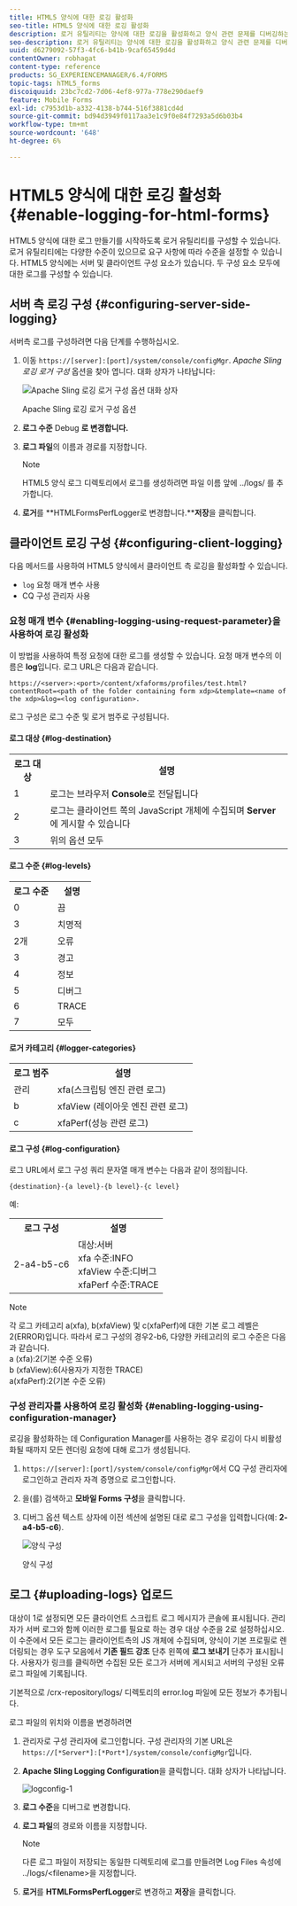```yaml
---
title: HTML5 양식에 대한 로깅 활성화
seo-title: HTML5 양식에 대한 로깅 활성화
description: 로거 유틸리티는 양식에 대한 로깅을 활성화하고 양식 관련 문제를 디버깅하는 데 도움이 됩니다.
seo-description: 로거 유틸리티는 양식에 대한 로깅을 활성화하고 양식 관련 문제를 디버깅하는 데 도움이 됩니다.
uuid: d6279092-57f3-4fc6-b41b-9caf65459d4d
contentOwner: robhagat
content-type: reference
products: SG_EXPERIENCEMANAGER/6.4/FORMS
topic-tags: hTML5_forms
discoiquuid: 23bc7cd2-7d06-4ef8-977a-778e290daef9
feature: Mobile Forms
exl-id: c7953d1b-a332-4138-b744-516f3881cd4d
source-git-commit: bd94d3949f0117aa3e1c9f0e84f7293a5d6b03b4
workflow-type: tm+mt
source-wordcount: '648'
ht-degree: 6%

---
```


# HTML5 양식에 대한 로깅 활성화 {#enable-logging-for-html-forms}

HTML5 양식에 대한 로그 만들기를 시작하도록 로거 유틸리티를 구성할 수 있습니다. 로거 유틸리티에는 다양한 수준이 있으므로 요구 사항에 따라 수준을 설정할 수 있습니다. HTML5 양식에는 서버 및 클라이언트 구성 요소가 있습니다. 두 구성 요소 모두에 대한 로그를 구성할 수 있습니다.

## 서버 측 로깅 구성 {#configuring-server-side-logging}

서버측 로그를 구성하려면 다음 단계를 수행하십시오.

1. 이동 `https://[server]:[port]/system/console/configMgr`. *Apache Sling 로깅 로거 구성* 옵션을 찾아 엽니다. 대화 상자가 나타납니다:

   ![ Apache Sling 로깅 로거 구성 옵션 대화 상자](assets/logconfig.png)

   Apache Sling 로깅 로거 구성 옵션

1. **로그 수준** Debug **로 변경합니다.**

1. **로그 파일**&#x200B;의 이름과 경로를 지정합니다.

   >[!NOTE]
   >
   >HTML5 양식 로그 디렉토리에서 로그를 생성하려면 파일 이름 앞에 ../logs/ 를 추가합니다.

1. **로거**&#x200B;를 **HTMLFormsPerfLogger로 변경합니다.****저장**&#x200B;을 클릭합니다.

## 클라이언트 로깅 구성 {#configuring-client-logging}

다음 메서드를 사용하여 HTML5 양식에서 클라이언트 측 로깅을 활성화할 수 있습니다.

* `log` 요청 매개 변수 사용
* CQ 구성 관리자 사용

### 요청 매개 변수 {#enabling-logging-using-request-parameter}을 사용하여 로깅 활성화

이 방법을 사용하여 특정 요청에 대한 로그를 생성할 수 있습니다. 요청 매개 변수의 이름은 **log**&#x200B;입니다. 로그 URL은 다음과 같습니다.

`https://<server>:<port>/content/xfaforms/profiles/test.html?contentRoot=<path of the folder containing form xdp>&template=<name of the xdp>&log=<log configuration>.`

로그 구성은 로그 수준 및 로거 범주로 구성됩니다.

#### 로그 대상 {#log-destination}

<table> 
 <tbody> 
  <tr> 
   <th><strong>로그 대상</strong></th> 
   <th><strong>설명</strong></th> 
  </tr> 
  <tr> 
   <td>1</td> 
   <td>로그는 브라우저 <strong>Console</strong>로 전달됩니다</td> 
  </tr> 
  <tr> 
   <td>2</td> 
   <td>로그는 클라이언트 쪽의 JavaScript 개체에 수집되며 <strong>Server</strong>에 게시할 수 있습니다 </td> 
  </tr> 
  <tr> 
   <td>3</td> 
   <td>위의 옵션 모두<br /> </td> 
  </tr> 
 </tbody> 
</table>

#### 로그 수준 {#log-levels}

<table> 
 <tbody> 
  <tr> 
   <th>로그 수준</th> 
   <th>설명</th> 
  </tr> 
  <tr> 
   <td>0</td> 
   <td>끔<br type="_moz" /> </td> 
  </tr> 
  <tr> 
   <td>3</td> 
   <td>치명적<br type="_moz" /> </td> 
  </tr> 
  <tr> 
   <td>2개</td> 
   <td>오류<br type="_moz" /> </td> 
  </tr> 
  <tr> 
   <td>3</td> 
   <td>경고<br type="_moz" /> </td> 
  </tr> 
  <tr> 
   <td>4</td> 
   <td>정보<br type="_moz" /> </td> 
  </tr> 
  <tr> 
   <td>5</td> 
   <td>디버그<br type="_moz" /> </td> 
  </tr> 
  <tr> 
   <td>6</td> 
   <td>TRACE<br type="_moz" /> </td> 
  </tr> 
  <tr> 
   <td>7</td> 
   <td>모두<br type="_moz" /> </td> 
  </tr> 
 </tbody> 
</table>

#### 로거 카테고리 {#logger-categories}

<table> 
 <tbody> 
  <tr> 
   <th>로그 범주</th> 
   <th>설명</th> 
  </tr> 
  <tr> 
   <td>관리</td> 
   <td>xfa(스크립팅 엔진 관련 로그)</td> 
  </tr> 
  <tr> 
   <td>b</td> 
   <td>xfaView (레이아웃 엔진 관련 로그)<br type="_moz" /> </td> 
  </tr> 
  <tr> 
   <td>c</td> 
   <td>xfaPerf(성능 관련 로그)<br type="_moz" /> </td> 
  </tr> 
 </tbody> 
</table>

#### 로그 구성 {#log-configuration}

로그 URL에서 로그 구성 쿼리 문자열 매개 변수는 다음과 같이 정의됩니다.

`{destination}-{a level}-{b level}-{c level}`

예:

<table> 
 <tbody> 
  <tr> 
   <th>로그 구성</th> 
   <th>설명</th> 
  </tr> 
  <tr> 
   <td>2-a4-b5-c6<br type="_moz" /> </td> 
   <td>대상:서버<br /> xfa 수준:INFO<br /> xfaView 수준:디버그<br /> xfaPerf 수준:TRACE</td> 
  </tr> 
 </tbody> 
</table>

>[!NOTE]
>
>각 로그 카테고리 a(xfa), b(xfaView) 및 c(xfaPerf)에 대한 기본 로그 레벨은 2(ERROR)입니다. 따라서 로그 구성의 경우2-b6, 다양한 카테고리의 로그 수준은 다음과 같습니다.\
>a (xfa):2(기본 수준 오류)\
>b (xfaView):6(사용자가 지정한 TRACE)\
>a(xfaPerf):2(기본 수준 오류)

### 구성 관리자를 사용하여 로깅 활성화 {#enabling-logging-using-configuration-manager}

로깅을 활성화하는 데 Configuration Manager를 사용하는 경우 로깅이 다시 비활성화될 때까지 모든 렌더링 요청에 대해 로그가 생성됩니다.

1. `https://[server]:[port]/system/console/configMgr`에서 CQ 구성 관리자에 로그인하고 관리자 자격 증명으로 로그인합니다.
1. 을(를) 검색하고 **모바일 Forms 구성**&#x200B;을 클릭합니다.
1. 디버그 옵션 텍스트 상자에 이전 섹션에 설명된 대로 로그 구성을 입력합니다(예: **2-a4-b5-c6**).

   ![양식 구성](assets/forms_configuration.png)

   양식 구성

## 로그 {#uploading-logs} 업로드

대상이 1로 설정되면 모든 클라이언트 스크립트 로그 메시지가 콘솔에 표시됩니다. 관리자가 서버 로그와 함께 이러한 로그를 필요로 하는 경우 대상 수준을 2로 설정하십시오. 이 수준에서 모든 로그는 클라이언트측의 JS 개체에 수집되며, 양식이 기본 프로필로 렌더링되는 경우 도구 모음에서 **기존 필드 강조** 단추 왼쪽에 **로그 보내기** 단추가 표시됩니다. 사용자가 링크를 클릭하면 수집된 모든 로그가 서버에 게시되고 서버의 구성된 오류 로그 파일에 기록됩니다.

기본적으로 /crx-repository/logs/ 디렉토리의 error.log 파일에 모든 정보가 추가됩니다.

로그 파일의 위치와 이름을 변경하려면

1. 관리자로 구성 관리자에 로그인합니다. 구성 관리자의 기본 URL은 `https://[*Server*]:[*Port*]/system/console/configMgr`입니다.
1. **Apache Sling Logging Configuration**&#x200B;을 클릭합니다. 대화 상자가 나타납니다.

   ![logconfig-1](assets/logconfig-1.png)

1. **로그 수준**&#x200B;을 디버그로 변경합니다.

1. **로그 파일**&#x200B;의 경로와 이름을 지정합니다.

   >[!NOTE]
   >
   >다른 로그 파일이 저장되는 동일한 디렉토리에 로그를 만들려면 Log Files 속성에 ../logs/&lt;filename>을 지정합니다.

1. **로거**&#x200B;를 **HTMLFormsPerfLogger**&#x200B;로 변경하고 **저장**&#x200B;을 클릭합니다.
